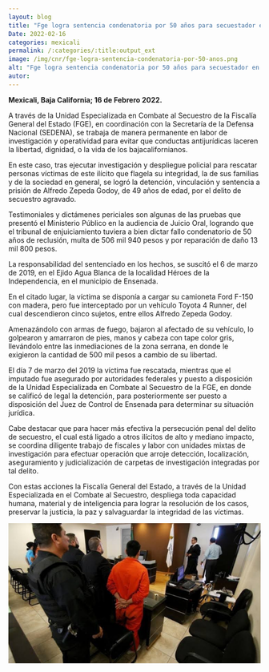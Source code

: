 ```yaml
---
layout: blog
title: "Fge logra sentencia condenatoria por 50 años para secuestador en ensenada"
Date: 2022-02-16
categories: mexicali
permalink: /:categories/:title:output_ext
image: /img/cnr/fge-logra-sentencia-condenatoria-por-50-anos.png
alt: "Fge logra sentencia condenatoria por 50 años para secuestador en ensenada"
autor:
---
```


**Mexicali, Baja California; 16 de Febrero 2022.** 

A través de la Unidad Especializada en Combate al Secuestro de la Fiscalía General del Estado (FGE),  en coordinación con la Secretaría de la Defensa Nacional (SEDENA), se trabaja de manera permanente en labor de investigación y operatividad para evitar  que conductas antijurídicas laceren la libertad, dignidad, o la vida de los bajacalifornianos. 
 
En este caso, tras ejecutar investigación y despliegue policial para rescatar personas víctimas de este ilícito que flagela su integridad, la de sus familias y de la sociedad en general, se logró la detención, vinculación y sentencia a prisión de Alfredo Zepeda Godoy, de 49 años de edad, por el delito de secuestro agravado. 
 
Testimoniales y dictámenes periciales son algunas de las pruebas que presentó el Ministerio Público en la audiencia de Juicio Oral,  logrando que el tribunal de enjuiciamiento tuviera a bien dictar fallo condenatorio de 50 años de reclusión, multa de 506 mil 940 pesos y por reparación de daño 13 mil 800 pesos.   
 
La responsabilidad del sentenciado en los hechos, se suscitó el 6 de marzo de 2019, en el Ejido Agua Blanca de la localidad Héroes de la Independencia, en el municipio de Ensenada. 
 
En el citado lugar, la víctima se disponía a cargar su camioneta Ford F-150 con madera, pero fue interceptado por un vehículo Toyota 4 Runner,  del cual descendieron cinco sujetos, entre ellos Alfredo Zepeda Godoy. 
 
Amenazándolo  con armas de fuego, bajaron al afectado de su vehículo, lo golpearon y amarraron de pies, manos y cabeza con tape color gris, llevándolo entre las inmediaciones de la zona serrana, en donde le exigieron la cantidad de 500 mil pesos a cambio de su libertad. 
 
El día 7 de marzo del 2019 la víctima fue rescatada, mientras que el imputado fue asegurado  por autoridades federales y puesto a disposición de la Unidad Especializada en Combate al Secuestro de la FGE, en donde se calificó de legal la detención, para posteriormente ser puesto a disposición del Juez de Control de Ensenada para determinar su situación jurídica. 
 
Cabe destacar que para hacer más efectiva la persecución penal del delito de secuestro, el cual está ligado a otros ilícitos de alto y mediano impacto, se coordina diligente trabajo de fiscales y labor con unidades mixtas de investigación para efectuar operación que arroje detección, localización, aseguramiento y judicialización de carpetas de investigación integradas por tal delito. 
 
Con estas acciones la Fiscalía General del Estado, a través de la Unidad Especializada en el Combate al Secuestro, despliega toda capacidad humana, material y de inteligencia para lograr la  resolución de los casos, preservar la justicia, la paz y salvaguardar la integridad de las víctimas.  

<div id="carouselExampleSlidesOnly" class="carousel slide" data-ride="carousel">
  <div class="carousel-inner">
    <div class="carousel-item active">
       <img class="d-block w-100" src="/img/cnr/fge-logra-sentencia-condenatoria-por-50-anos.png" loading="lazy"  alt="Fge logra sentencia condenatoria por 50 años para secuestador en ensenada">
    </div>
  </div>
</div>